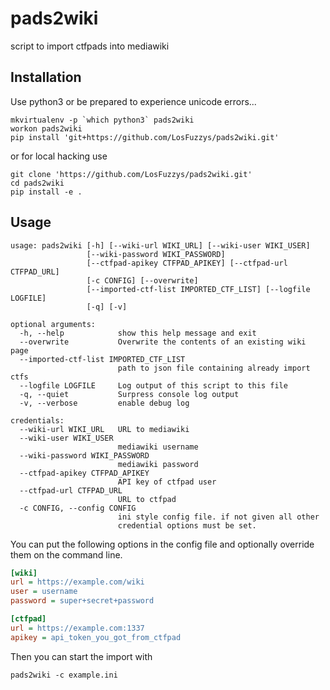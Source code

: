 # pads2wiki

script to import ctfpads into mediawiki

## Installation

Use python3 or be prepared to experience unicode errors...

```
mkvirtualenv -p `which python3` pads2wiki
workon pads2wiki
pip install 'git+https://github.com/LosFuzzys/pads2wiki.git'
```

or for local hacking use

```
git clone 'https://github.com/LosFuzzys/pads2wiki.git'
cd pads2wiki
pip install -e .
```

## Usage

```
usage: pads2wiki [-h] [--wiki-url WIKI_URL] [--wiki-user WIKI_USER]
                 [--wiki-password WIKI_PASSWORD]
                 [--ctfpad-apikey CTFPAD_APIKEY] [--ctfpad-url CTFPAD_URL]
                 [-c CONFIG] [--overwrite]
                 [--imported-ctf-list IMPORTED_CTF_LIST] [--logfile LOGFILE]
                 [-q] [-v]

optional arguments:
  -h, --help            show this help message and exit
  --overwrite           Overwrite the contents of an existing wiki page
  --imported-ctf-list IMPORTED_CTF_LIST
                        path to json file containing already import ctfs
  --logfile LOGFILE     Log output of this script to this file
  -q, --quiet           Surpress console log output
  -v, --verbose         enable debug log

credentials:
  --wiki-url WIKI_URL   URL to mediawiki
  --wiki-user WIKI_USER
                        mediawiki username
  --wiki-password WIKI_PASSWORD
                        mediawiki password
  --ctfpad-apikey CTFPAD_APIKEY
                        API key of ctfpad user
  --ctfpad-url CTFPAD_URL
                        URL to ctfpad
  -c CONFIG, --config CONFIG
                        ini style config file. if not given all other
                        credential options must be set.
```

You can put the following options in the config file and optionally override
them on the command line.

```ini
[wiki]
url = https://example.com/wiki
user = username
password = super+secret+password

[ctfpad]
url = https://example.com:1337
apikey = api_token_you_got_from_ctfpad
```

Then you can start the import with

```
pads2wiki -c example.ini
```
